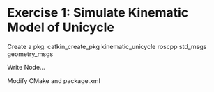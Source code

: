 # Exercise 1: Simulate Kinematic Model of Unicycle

Create a pkg:
catkin_create_pkg kinematic_unicycle roscpp std_msgs geometry_msgs

Write Node...

Modify CMake and package.xml
